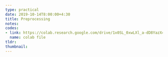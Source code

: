 ```yaml
---
type: practical
date: 2019-10-14T8:00:00+4:30
title: Preprocessing
notes:  
codes: 
- link: https://colab.research.google.com/drive/1x0SL_0xwLXl_a-dD8YazX4P_qeW--Xo3
  name: colab file
tldr: 
thumbnail: 
---
```


